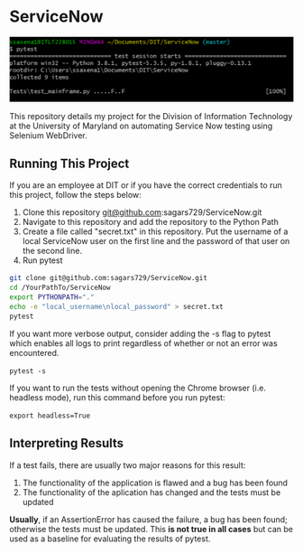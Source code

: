# ServiceNow

<p align="center">
  <img src="/pytest_terminal.png" alt="Terminal Output"/>
</p>

This repository details my project for the Division of Information Technology at the University of Maryland on automating Service Now testing using Selenium WebDriver.

## Running This Project

If you are an employee at DIT or if you have the correct credentials to run this project, follow the steps below:

1. Clone this repository git@github.com:sagars729/ServiceNow.git
2. Navigate to this repository and add the repository to the Python Path
3. Create a file called "secret.txt" in this repository. Put the username of a local ServiceNow user on the first line and the password of that user on the second line.
4. Run pytest

```bash
git clone git@github.com:sagars729/ServiceNow.git
cd /YourPathTo/ServiceNow
export PYTHONPATH="."
echo -e "local_username\nlocal_password" > secret.txt
pytest
```

If you want more verbose output, consider adding the -s flag to pytest which enables all logs to print regardless of whether or not an error was encountered.

`pytest -s`

If you want to run the tests without opening the Chrome browser (i.e. headless mode), run this command before you run pytest:

`export headless=True`

## Interpreting Results

If a test fails, there are usually two major reasons for this result:

1. The functionality of the application is flawed and a bug has been found
2. The functionality of the aplication has changed and the tests must be updated

**Usually**, if an AssertionError has caused the failure, a bug has been found; otherwise the tests must be updated. This **is not true in all cases** but can be used as a baseline for evaluating the results of pytest. 

